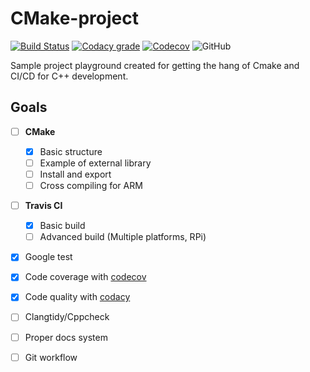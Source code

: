 # CMake-project

[![Build Status](https://travis-ci.org/MaciejZj/CMake-project.svg?branch=master)](https://travis-ci.org/MaciejZj/CMake-project)
[![Codacy grade](https://img.shields.io/codacy/grade/05ed6988cf4b4f98a46baab50392f9c3)](https://www.codacy.com/manual/MaciejZj/CMake-project?utm_source=github.com&amp;utm_medium=referral&amp;utm_content=MaciejZj/CMake-project&amp;utm_campaign=Badge_Grade)
[![Codecov](https://img.shields.io/codecov/c/github/MaciejZj/CMake-project)](https://codecov.io/gh/MaciejZj/CMake-project)
![GitHub](https://img.shields.io/github/license/MaciejZj/CMake-project)

Sample project playground created for getting the hang of Cmake and CI/CD for C++ development.

## Goals

- [ ] **CMake**

  - [x] Basic structure
  - [ ] Example of external library
  - [ ] Install and export
  - [ ] Cross compiling for ARM

- [ ] **Travis CI**

  - [x] Basic build
  - [ ] Advanced build (Multiple platforms, RPi)

- [x] Google test

- [x] Code coverage with [codecov](https://codecov.io)

- [x] Code quality with [codacy](https://www.codacy.com)

- [ ] Clangtidy/Cppcheck

- [ ] Proper docs system

- [ ] Git workflow

